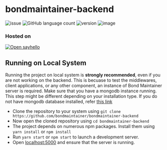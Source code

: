 # bondmaintainer-backend
![issue](https://img.shields.io/github/issues/kdsinghcoder/bondmaintainer-backend)
![GitHub language count](https://img.shields.io/github/languages/count/kdsinghcoder/bondmaintainer-backend)
![version](https://img.shields.io/github/package-json/v/kdsinghcoder/bondmaintainer-backend)
![image](https://user-images.githubusercontent.com/50829119/120977728-49f65d80-c791-11eb-875e-92b424ebe963.png)

### Hosted on
 <a href="https://bondmaintainer.herokuapp.com/">
  <img src="https://www.herokucdn.com/deploy/button.svg" alt="Open sayhello">
</a>


## Running on Local System

Running the project on local system is **strongly recommended**, even if you are not working on the backend. This is becuase to test the middlewares, client applications, or any other component, an instance of Bond Maintainer server is required. Make sure that you have a mongodb instance running. This step might be different depending on your installation type. If you do not have mongodb database installed, refer [this link](https://docs.mongodb.com/manual/administration/install-community/)

- Clone the repository to your system using `git clone https://github.com/bondmaintainer/bondmaintainer-backend`
- Now open the cloned repository using `cd bondmaintainer-backend`
- The project depends on numerous npm packages. Install them using `yarn install` or `npm install`
- Run `yarn start` or `npm start` to launch a development server.
- Open [localhost:5000](http://localhost:5000) and ensure that the server is running.
